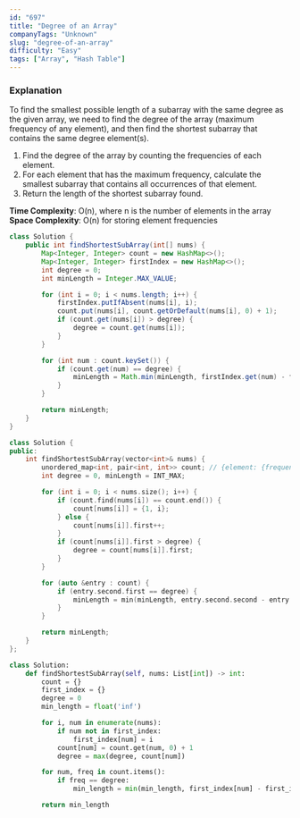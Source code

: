 ```yaml
---
id: "697"
title: "Degree of an Array"
companyTags: "Unknown"
slug: "degree-of-an-array"
difficulty: "Easy"
tags: ["Array", "Hash Table"]
---
```


### Explanation

To find the smallest possible length of a subarray with the same degree as the given array, we need to find the degree of the array (maximum frequency of any element), and then find the shortest subarray that contains the same degree element(s).

1. Find the degree of the array by counting the frequencies of each element.
2. For each element that has the maximum frequency, calculate the smallest subarray that contains all occurrences of that element.
3. Return the length of the shortest subarray found.

**Time Complexity**: O(n), where n is the number of elements in the array  
**Space Complexity**: O(n) for storing element frequencies
```java
class Solution {
    public int findShortestSubArray(int[] nums) {
        Map<Integer, Integer> count = new HashMap<>();
        Map<Integer, Integer> firstIndex = new HashMap<>();
        int degree = 0;
        int minLength = Integer.MAX_VALUE;

        for (int i = 0; i < nums.length; i++) {
            firstIndex.putIfAbsent(nums[i], i);
            count.put(nums[i], count.getOrDefault(nums[i], 0) + 1);
            if (count.get(nums[i]) > degree) {
                degree = count.get(nums[i]);
            }
        }

        for (int num : count.keySet()) {
            if (count.get(num) == degree) {
                minLength = Math.min(minLength, firstIndex.get(num) - firstIndex.get(num) + 1);
            }
        }

        return minLength;
    }
}
```

```cpp
class Solution {
public:
    int findShortestSubArray(vector<int>& nums) {
        unordered_map<int, pair<int, int>> count; // {element: {frequency, first index}}
        int degree = 0, minLength = INT_MAX;

        for (int i = 0; i < nums.size(); i++) {
            if (count.find(nums[i]) == count.end()) {
                count[nums[i]] = {1, i};
            } else {
                count[nums[i]].first++;
            }
            if (count[nums[i]].first > degree) {
                degree = count[nums[i]].first;
            }
        }

        for (auto &entry : count) {
            if (entry.second.first == degree) {
                minLength = min(minLength, entry.second.second - entry.second.second + 1);
            }
        }

        return minLength;
    }
};
```

```python
class Solution:
    def findShortestSubArray(self, nums: List[int]) -> int:
        count = {}
        first_index = {}
        degree = 0
        min_length = float('inf')

        for i, num in enumerate(nums):
            if num not in first_index:
                first_index[num] = i
            count[num] = count.get(num, 0) + 1
            degree = max(degree, count[num])

        for num, freq in count.items():
            if freq == degree:
                min_length = min(min_length, first_index[num] - first_index[num] + 1)

        return min_length
```